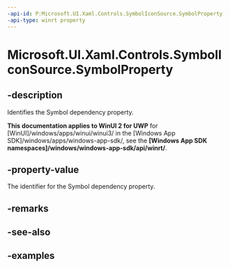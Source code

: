 ```yaml
---
-api-id: P:Microsoft.UI.Xaml.Controls.SymbolIconSource.SymbolProperty
-api-type: winrt property
---
```

<!-- Property syntax.
public DependencyProperty SymbolProperty { get; }
-->

# Microsoft.UI.Xaml.Controls.SymbolIconSource.SymbolProperty


## -description

Identifies the Symbol dependency property.


**This documentation applies to WinUI 2 for UWP** for [WinUI]/windows/apps/winui/winui3/ in the [Windows App SDK]/windows/apps/windows-app-sdk/, see the **[Windows App SDK namespaces]/windows/windows-app-sdk/api/winrt/**.

## -property-value

The identifier for the Symbol dependency property.


## -remarks


## -see-also


## -examples


